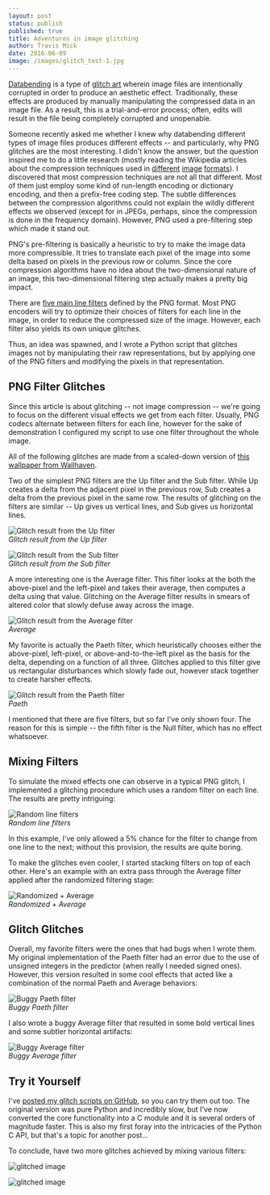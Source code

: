 ```yaml
---
layout: post
status: publish
published: true
title: Adventures in image glitching
author: Travis Mick
date: 2016-06-09
image: /images/glitch_test-1.jpg
---
```


[Databending](https://en.wikipedia.org/wiki/Databending) is a type of [glitch art](https://en.wikipedia.org/wiki/Glitch_art) wherein image files are intentionally corrupted in order to produce an aesthetic effect. Traditionally, these effects are produced by manually manipulating the compressed data in an image file. As a result, this is a trial-and-error process; often, edits will result in the file being completely corrupted and unopenable.

Someone recently asked me whether I knew why databending different types of image files produces different effects -- and particularly, why PNG glitches are the most interesting. I didn't know the answer, but the question inspired me to do a little research (mostly reading the Wikipedia articles about the compression techniques used in [different](https://en.wikipedia.org/wiki/JPEG) [image](https://en.wikipedia.org/wiki/Portable_Network_Graphics) [formats](https://en.wikipedia.org/wiki/GIF)). I discovered that most compression techniques are not all that different. Most of them just employ some kind of run-length encoding or dictionary encoding, and then a prefix-free coding step. The subtle differences between the compression algorithms could not explain the wildly different effects we observed (except for in JPEGs, perhaps, since the compression is done in the frequency domain). However, PNG used a pre-filtering step which made it stand out.

<!-- more -->

PNG's pre-filtering is basically a heuristic to try to make the image data more compressible. It tries to translate each pixel of the image into some delta based on pixels in the previous row or column. Since the core compression algorithms have no idea about the two-dimensional nature of an image, this two-dimensional filtering step actually makes a pretty big impact.

There are [five main line filters](https://en.wikipedia.org/wiki/Portable_Network_Graphics#Filtering) defined by the PNG format. Most PNG encoders will try to optimize their choices of filters for each line in the image, in order to reduce the compressed size of the image. However, each filter also yields its own unique glitches.

Thus, an idea was spawned, and I wrote a Python script that glitches images not by manipulating their raw representations, but by applying one of the PNG filters and modifying the pixels in that representation.

## PNG Filter Glitches

Since this article is about glitching -- not image compression -- we're going to focus on the different visual effects we get from each filter. Usually, PNG codecs alternate between filters for each line, however for the sake of demonstration I configured my script to use one filter throughout the whole image.

All of the following glitches are made from a scaled-down version of [this wallpaper from Wallhaven](https://alpha.wallhaven.cc/wallpaper/361124).

Two of the simplest PNG filters are the Up filter and the Sub filter. While Up creates a delta from the adjacent pixel in the previous row, Sub creates a delta from the previous pixel in the same row. The results of glitching on the filters are similar -- Up gives us vertical lines, and Sub gives us horizontal lines.

![Glitch result from the Up filter](/images/glitch_up.jpg)  
*Glitch result from the Up filter*

![Glitch result from the Sub filter](/images/glitch_sub.jpg)  
*Glitch result from the Sub filter*

A more interesting one is the Average filter. This filter looks at the both the above-pixel and the left-pixel and takes their average, then computes a delta using that value. Glitching on the Average filter results in smears of altered color that slowly defuse away across the image.

![Glitch result from the Average filter](/images/glitch_avg.jpg)  
*Average*

My favorite is actually the Paeth filter, which heuristically chooses either the above-pixel, left-pixel, or above-and-to-the-left pixel as the basis for the delta, depending on a function of all three. Glitches applied to this filter give us rectangular disturbances which slowly fade out, however stack together to create harsher effects.

![Glitch result from the Paeth filter](/images/glitch_paeth.jpg)  
*Paeth*

I mentioned that there are five filters, but so far I've only shown four. The reason for this is simple -- the fifth filter is the Null filter, which has no effect whatsoever.

## Mixing Filters

To simulate the mixed effects one can observe in a typical PNG glitch, I implemented a glitching procedure which uses a random filter on each line. The results are pretty intriguing:

![Random line filters](/images/glitch_randlines.jpg)  
*Random line filters*

In this example, I've only allowed a 5% chance for the filter to change from one line to the next; without this provision, the results are quite boring.

To make the glitches even cooler, I started stacking filters on top of each other. Here's an example with an extra pass through the Average filter applied after the randomized filtering stage:

![Randomized + Average](/images/glitch_randlines1.jpg)  
*Randomized + Average*

## Glitch Glitches

Overall, my favorite filters were the ones that had bugs when I wrote them. My original implementation of the Paeth filter had an error due to the use of unsigned integers in the predictor (when really I needed signed ones). However, this version resulted in some cool effects that acted like a combination of the normal Paeth and Average behaviors:

![Buggy Paeth filter](/images/glitch_badpaeth.jpg)  
*Buggy Paeth filter*

I also wrote a buggy Average filter that resulted in some bold vertical lines and some subtler horizontal artifacts:

![Buggy Average filter](/images/glitch_badaverage1.jpg)  
*Buggy Average filter*


## Try it Yourself

I've [posted my glitch scripts on GitHub](https://github.com/tmick0/ppg), so you can try them out too. The original version was pure Python and incredibly slow, but I've now converted the core functionality into a C module and it is several orders of magnitude faster. This is also my first foray into the intricacies of the Python C API, but that's a topic for another post...

To conclude, have two more glitches achieved by mixing various filters:

![glitched image](/images/glitch_test-2.jpg)  

![glitched image](/images/glitch_test-1.jpg)  

